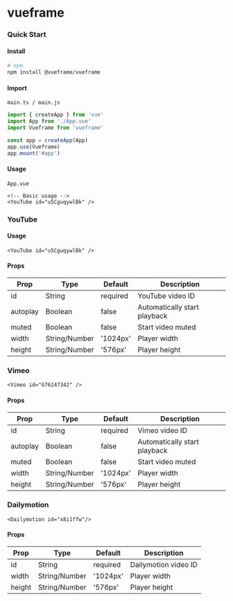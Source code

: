 # vueframe

### Quick Start

#### Install

```bash
# npm
npm install @vueframe/vueframe
```

#### Import

``main.ts / main.js``

```js
import { createApp } from 'vue'
import App from './App.vue'
import Vueframe from 'vueframe'

const app = createApp(App)
app.use(Vueframe)
app.mount('#app')
```

#### Usage

``App.vue``

```vue
<!-- Basic usage -->
<YouTube id="u5CguqywlBk" />
```

### YouTube

#### Usage

```vue
<YouTube id="u5CguqywlBk" />
```

#### Props

| Prop       | Type          | Default     | Description                    |
|------------|---------------|-------------|--------------------------------|
| id         | String        | required    | YouTube video ID               |
| autoplay   | Boolean       | false       | Automatically start playback   |
| muted      | Boolean       | false       | Start video muted              |
| width      | String/Number | '1024px'    | Player width                   |
| height     | String/Number | '576px'     | Player height                  |

### Vimeo

```vue
<Vimeo id="676247342" />
```

#### Props

| Prop       | Type          | Default     | Description                    |
|------------|---------------|-------------|--------------------------------|
| id         | String        | required    | Vimeo video ID                 |
| autoplay   | Boolean       | false       | Automatically start playback   |
| muted      | Boolean       | false       | Start video muted              |
| width      | String/Number | '1024px'    | Player width                   |
| height     | String/Number | '576px'     | Player height                  |

### Dailymotion

```vue
<Dailymotion id="x8i1ffw"/>
```

#### Props

| Prop       | Type          | Default     | Description                    |
|------------|---------------|-------------|--------------------------------|
| id         | String        | required    | Dailymotion video ID           |
| width      | String/Number | '1024px'    | Player width                   |
| height     | String/Number | '576px'     | Player height                  |
